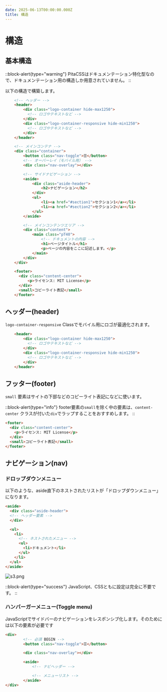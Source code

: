 ```yaml
---
date: 2025-06-13T00:00:00.000Z
title: 構造
---
```


# 構造

## 基本構造

::block-alert{type="warning"}
PitaCSSはドキュメンテーション特化型なので、ドキュメンテーション用の構造しか用意されていません。
::

以下の構造で構築します。

```html
    <!-- ヘッダー -->
    <header>
        <div class="logo-container hide-max1250">
          <!-- ロゴやテキストなど -->
        </div>
        <div class="logo-container-responsive hide-min1250">
          <!-- ロゴやテキストなど -->
        </div>
    </header>

    <!-- メインコンテナ -->
    <div class="container">
        <button class="nav-toggle">☰</button>
        <!-- オーバーレイ（モバイル用） -->
        <div class="nav-overlay"></div>

        <!-- サイドナビゲーション -->
        <aside>
            <div class="aside-header">
                <h2>ナビゲーション</h2>
            </div>
            <ul>
                <li><a href="#section1">セクション1</a></li>
                <li><a href="#section2">セクション2</a></li>
            </ul>
        </aside>

        <!-- メインコンテンツエリア -->
        <div class="content">
            <main class="pT40">
                <!-- ドキュメントの内容 -->
                <h1>ページタイトル</h1>
                <p>ページの内容をここに記述します。</p>
            </main>
        </div>
    </div>

    <footer>
      <div class="content-center">
          <p>ライセンス: MIT License</p>
      </div>
      <small>コピーライト表記</small>
    </footer>

```

## ヘッダー(header)

`logo-container-responsive` Classでモバイル用にロゴが最適化されます。

```html
    <header>
        <div class="logo-container hide-max1250">
          <!-- ロゴやテキストなど -->
        </div>
        <div class="logo-container-responsive hide-min1250">
          <!-- ロゴやテキストなど -->
        </div>
    </header>
```

## フッター(footer)

`small` 要素はサイトの下部などのコピーライト表記になどに使います。

::block-alert{type="info"}
footer要素の`small`を除く中の要素は、`content-center` クラスが付いた`div`でラップすることをおすすめします。
::

```html
<footer>
  <div class="content-center">
    <p>ライセンス: MIT License</p>
  </div>
  <small>コピーライト表記</small>
</footer>
```

## ナビゲーション(nav)

### ドロップダウンメニュー

以下のような、aside直下のネストされたリストが「ドロップダウンメニュー」になります。

```html
<aside>
  <div class="aside-header">
  <!-- ヘッダー要素 -->
  </div>

  <ul>
    <li>
      <!-- ネストされたメニュー -->
      <ul>
        <li>ドキュメント</li>
      </ul>
    </li>
  </ul>
</aside>
```

![s3.png](/dropdown.gif)

::block-alert{type="success"}
JavaScript、CSSともに設定は完全に不要です。
::

### ハンバーガーメニュー(Toggle menu)

JavaScriptでサイドバーのナビゲーションをレスポンシブ化します。そのためには以下の要素が必要です

```html
<div>
        <!-- 必須 BEGIN -->
        <button class="nav-toggle">☰</button>

        <div class="nav-overlay"></div>

        <aside>
            <!-- ナビヘッダー -->

            <!-- メニューリスト -->
        </aside>
</div>
```
